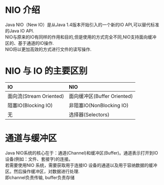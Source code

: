 # NIO 介绍
Java NIO（New IO）是从Java 1.4版本开始引入的一个新的IO API,可以替代标准的Java IO API.  
NIO与原来的IO有同样的作用和目的,但是使用的方式完全不同,NIO支持面向缓冲区的、基于通道的IO操作.  
NIO将以更加高效的方式进行文件的读写操作.

# NIO 与 IO 的主要区别
| IO | NIO |
| :--- | :---|
| 面向流(Stream Oriented) | 面向缓冲区(Buffer Oriented) |
| 阻塞IO(Blocking IO) | 非阻塞IO(NonBlocking IO) |
| 无 | 选择器(Selectors) |

# 通道与缓冲区
Java NIO系统的核心在于：通道(Channel)和缓冲区(Buffer)。通道表示打开到IO 设备(例如：文件、套接字)的连接。  
若需要使用NIO 系统，需要获取用于连接IO 设备的通道以及用于容纳数据的缓冲区。然后操作缓冲区，对数据进行处理.  
即channel负责传输, buffer负责存储




